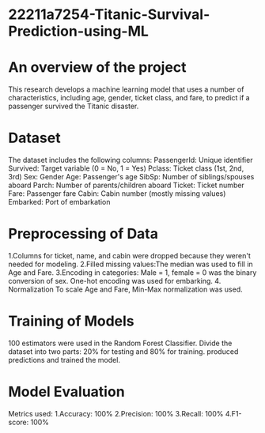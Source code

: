 # 22211a7254-Titanic-Survival-Prediction-using-ML

#  An overview of the project
This research develops a machine learning model that uses a number of characteristics, including age, gender, ticket class, and fare, to predict if a passenger survived the Titanic disaster.

# Dataset
The dataset includes the following columns:
PassengerId: Unique identifier
Survived: Target variable (0 = No, 1 = Yes)
Pclass: Ticket class (1st, 2nd, 3rd)
Sex: Gender
Age: Passenger's age
SibSp: Number of siblings/spouses aboard
Parch: Number of parents/children aboard
Ticket: Ticket number
Fare: Passenger fare
Cabin: Cabin number (mostly missing values)
Embarked: Port of embarkation

# Preprocessing of Data

 1.Columns for ticket, name, and cabin were dropped because they weren't needed for modeling.
 2.Filled missing values:The median was used to fill in Age and Fare.
 3.Encoding in categories: Male = 1, female = 0 was the binary conversion of sex.
 One-hot encoding was used for embarking.
 4. Normalization
 To scale Age and Fare, Min-Max normalization was used.

 # Training of Models
 100 estimators were used in the Random Forest Classifier.
 Divide the dataset into two parts: 20% for testing and 80% for training.
 produced predictions and trained the model.
 
# Model Evaluation
Metrics used:
1.Accuracy: 100%
2.Precision: 100%
3.Recall: 100%
4.F1-score: 100%


